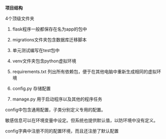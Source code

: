 **项目结构**

4个顶级文件夹

1. flask程序一般都保存在名为app的包中
2. migrations文件夹包含数据库迁移脚本
3. 单元测试编写在test包中
4. venv文件夹包含python虚拟环境



1. requirements.txt 列出所有依赖包，便于在其他电脑中重新生成相同的虚拟环境
2. config.py 存储配置
3. manage.py 用于启动程序以及其他的程序任务

config中包含通用配置，子类分别定义专用的配置。

敏感信息可以在环境变量中设定。但系统也提供默认值，以防环境中没有定义。

config字典中注册不同的配置环境，而且还注册了默认配置

